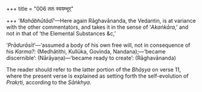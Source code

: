 +++
title = "006 ततः स्वयम्भूर्"

+++
‘*Mahābhūtādī*’—Here again Rāghavānanda, the Vedantin, is at variance
with the other commentators, and takes it in the sense of ‘*Akaṅkāra*,’
and not in that of ‘the Elemental Substances &c,’

‘*Prādurāsīt*’—‘assumed a body of his own free will, not in consequence
of his *Karma?*: (Medhātithi, Kullūka, Govinda, Nandana);—‘became
discernible’: (Nārāyaṇa)—‘became ready to create’: (Rāghavānanda)

The reader should refer to the latter portion of the *Bhāṣya* on verse
11, where the present verse is explained as setting forth the
self-evolution of *Prakṛti*, according to the *Sāṅkhya*.
